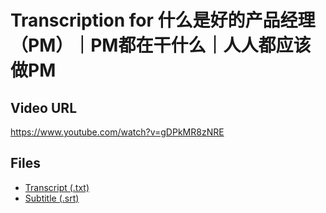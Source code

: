 # Transcription for 什么是好的产品经理（PM）｜PM都在干什么｜人人都应该做PM
## Video URL
https://www.youtube.com/watch?v=gDPkMR8zNRE
 
## Files
- [Transcript (.txt)](./transcript.txt)
- [Subtitle (.srt)](./transcript.srt)
